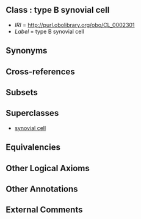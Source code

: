 
## Class : type B synovial cell

 * *IRI* = http://purl.obolibrary.org/obo/CL_0002301
 * *Label* = type B synovial cell

## Synonyms


## Cross-references


## Subsets


## Superclasses

 * [synovial cell](../../CL/14/CL_0000214.md)

## Equivalencies


## Other Logical Axioms


## Other Annotations


## External Comments

